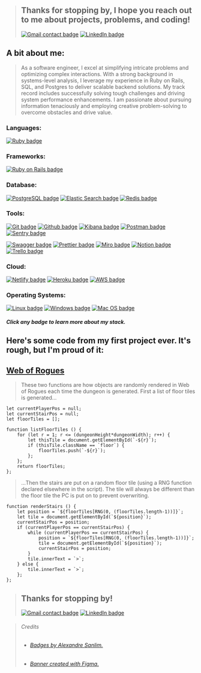 >## Thanks for stopping by, I hope you reach out to me about projects, problems, and coding!
>[![Gmail contact badge](https://img.shields.io/badge/Gmail-D14836?style=for-the-badge&logo=gmail&logoColor=white)](mailto:nickbarrettmiller@gmail.com)
[![LinkedIn badge](https://img.shields.io/badge/LinkedIn-0077B5?style=for-the-badge&logo=linkedin&logoColor=white)](https://www.linkedin.com/in/ndbmiller/)

## A bit about me:
> As a software engineer, I excel at simplifying intricate problems and optimizing complex interactions. With a strong background in systems-level analysis, I leverage my experience in Ruby on Rails, SQL, and Postgres to deliver scalable backend solutions. My track record includes successfully solving tough challenges and driving system performance enhancements. I am passionate about pursuing information tenaciously and employing creative problem-solving to overcome obstacles and drive value.

### Languages:
[![Ruby badge](https://img.shields.io/badge/Ruby-CC342D?style=for-the-badge&logo=ruby&logoColor=white)](https://www.ruby-lang.org/en/)

### Frameworks:
[![Ruby on Rails badge](https://img.shields.io/badge/Ruby_on_Rails-CC0000?style=for-the-badge&logo=ruby-on-rails&logoColor=white)](https://rubyonrails.org/)

### Database:
[![PostgreSQL badge](https://img.shields.io/badge/PostgreSQL-316192?style=for-the-badge&logo=postgresql&logoColor=white)](https://www.postgresql.org/)
[![Elastic Search badge](https://img.shields.io/badge/Elastic_Search-005571?style=for-the-badge&logo=elasticsearch&logoColor=white)](https://www.elastic.co/)
[![Redis badge](https://img.shields.io/badge/redis-%23DD0031.svg?&style=for-the-badge&logo=redis&logoColor=white)](https://redis.io/)

### Tools:
[![Git badge](https://img.shields.io/badge/GIT-E44C30?style=for-the-badge&logo=git&logoColor=white)](https://git-scm.com/)
[![Github badge](https://img.shields.io/badge/GitHub-100000?style=for-the-badge&logo=github&logoColor=white)](https://www.w3schools.com/whatis/whatis_github.asp)
[![Kibana badge](https://img.shields.io/badge/Kibana-005571?style=for-the-badge&logo=Kibana&logoColor=white)](https://www.elastic.co/kibana/)
[![Postman badge](https://img.shields.io/badge/Postman-FF6C37?style=for-the-badge&logo=Postman&logoColor=white)](https://www.postman.com/)
[![Sentry badge](https://img.shields.io/badge/Sentry-black?style=for-the-badge&logo=Sentry&logoColor=#362D59)](https://sentry.io/welcome/)

[![Swagger badge](https://img.shields.io/badge/Swagger-85EA2D?style=for-the-badge&logo=Swagger&logoColor=white)](https://swagger.io/)
[![Prettier badge](https://img.shields.io/badge/prettier-1A2C34?style=for-the-badge&logo=prettier&logoColor=F7BA3E)](https://prettier.io/)
[![Miro badge](https://img.shields.io/badge/Miro-F7C922?style=for-the-badge&logo=Miro&logoColor=050036)](https://miro.com/)
[![Notion badge](https://img.shields.io/badge/Notion-000000?style=for-the-badge&logo=notion&logoColor=white)](https://www.notion.so/)
[![Trello badge](https://img.shields.io/badge/Trello-0052CC?style=for-the-badge&logo=trello&logoColor=white)](https://trello.com/)

### Cloud:
[![Netlify badge](https://img.shields.io/badge/Netlify-00C7B7?style=for-the-badge&logo=netlify&logoColor=white)](https://www.netlify.com/)
[![Heroku badge](https://img.shields.io/badge/Heroku-430098?style=for-the-badge&logo=heroku&logoColor=white)](https://www.heroku.com/about)
[![AWS badge](https://img.shields.io/badge/Amazon_AWS-FF9900?style=for-the-badge&logo=amazonaws&logoColor=white)](https://aws.amazon.com/what-is-aws/)

### Operating Systems:
[![Linux badge](https://img.shields.io/badge/Linux-FCC624?style=for-the-badge&logo=linux&logoColor=black)](https://en.wikipedia.org/wiki/Linux)
[![Windows badge](	https://img.shields.io/badge/Windows-0078D6?style=for-the-badge&logo=windows&logoColor=white)](https://en.wikipedia.org/wiki/Microsoft_Windows)
[![Mac OS badge](https://img.shields.io/badge/mac%20os-000000?style=for-the-badge&logo=apple&logoColor=white)](https://en.wikipedia.org/wiki/MacOS)

##### Click any badge to learn more about my stack.

## Here's some code from my first project ever. It's rough, but I'm proud of it:
## [Web of Rogues](https://web-of-rogues.netlify.app/)

>These two functions are how objects are randomly rendered in Web of Rogues each time the dungeon is generated. First a list of floor tiles is generated...

```
let currentPlayerPos = null;
let currentStairPos = null;
let floorTiles = [];

function listFloorTiles () {
    for (let r = 1; r <= (dungeonHeight*dungeonWidth); r++) {
        let thisTile = document.getElementById(`-${r}`);
        if (thisTile.className == `floor`) {
            floorTiles.push(`-${r}`);
        };
    };
    return floorTiles;
};
```

>...Then the stairs are put on a random floor tile (using a RNG function declared elsewhere in the script). The tile will always be different than the floor tile the PC is put on to prevent overwriting.

```
function renderStairs () {
    let position = `${floorTiles[RNG(0, (floorTiles.length-1))]}`;
    let tile = document.getElementById(`${position}`);
    currentStairPos = position;
    if (currentPlayerPos == currentStairPos) {
        while (currentPlayerPos == currentStairPos) {
            position = `${floorTiles[RNG(0, (floorTiles.length-1))]}`;
            tile = document.getElementById(`${position}`);
            currentStairPos = position;
        }
        tile.innerText = `>`;
    } else {
        tile.innerText = `>`;
    };
};
```

> ## Thanks for stopping by!
>[![Gmail contact badge](https://img.shields.io/badge/Gmail-D14836?style=for-the-badge&logo=gmail&logoColor=white)](mailto:nickbarrettmiller@gmail.com)
[![LinkedIn badge](https://img.shields.io/badge/LinkedIn-0077B5?style=for-the-badge&logo=linkedin&logoColor=white)](https://www.linkedin.com/in/ndbmiller/)

> ###### Credits
>- ###### [Badges by Alexandre Sanlim.](https://github.com/alexandresanlim/Badges4-README.md-Profile)
>- ###### [Banner created with Figma.](https://www.figma.com/)
